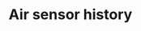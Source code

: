 ---
schema: default
title: Air sensor history
organization: Lewisham Insight
notes: "up-to-date history of records for londonair.org.uk sensors at five sites in lewisham going back to 2005. currently only NO2 data is collected here because that is the only particle type recorded at all lewisham sites.\r\n\r\nthe records are stored in sqlite, hosted in the cloud with datasette providing both a human interface and json api endpoint, with both queried in straight sql. fear not 'little johnny tables' the database is read-only and queries are time limited to safeguard the source."
resources:
  - name: sensor data
    url: >-
      https://lewisham-air-sensors-history.vercel.app/air-sensors/NO2?_sort_desc=%40MeasurementDateGMT
    format: api
license: 'https://www.nationalarchives.gov.uk/doc/open-government-licence/version/3/'
category:
  - APIs
  - Geodata
  - Environment
maintainer: 'Lewisham Insight '
maintainer_email: insight-and-delivery@lewisham.gov.uk
---